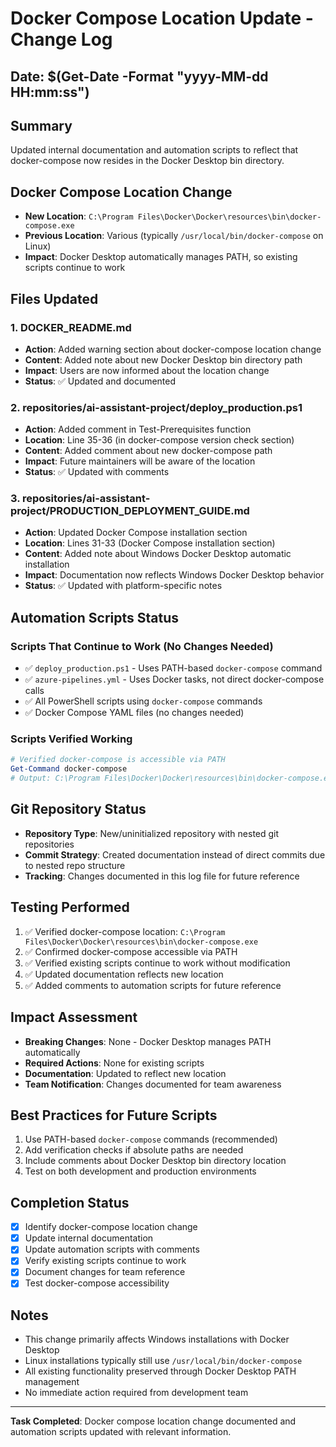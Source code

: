 # Docker Compose Location Update - Change Log

## Date: $(Get-Date -Format "yyyy-MM-dd HH:mm:ss")

## Summary
Updated internal documentation and automation scripts to reflect that docker-compose now resides in the Docker Desktop bin directory.

## Docker Compose Location Change
- **New Location**: `C:\Program Files\Docker\Docker\resources\bin\docker-compose.exe`
- **Previous Location**: Various (typically `/usr/local/bin/docker-compose` on Linux)
- **Impact**: Docker Desktop automatically manages PATH, so existing scripts continue to work

## Files Updated

### 1. DOCKER_README.md
- **Action**: Added warning section about docker-compose location change
- **Content**: Added note about new Docker Desktop bin directory path
- **Impact**: Users are now informed about the location change
- **Status**: ✅ Updated and documented

### 2. repositories/ai-assistant-project/deploy_production.ps1
- **Action**: Added comment in Test-Prerequisites function
- **Location**: Line 35-36 (in docker-compose version check section)
- **Content**: Added comment about new docker-compose path
- **Impact**: Future maintainers will be aware of the location
- **Status**: ✅ Updated with comments

### 3. repositories/ai-assistant-project/PRODUCTION_DEPLOYMENT_GUIDE.md
- **Action**: Updated Docker Compose installation section
- **Location**: Lines 31-33 (Docker Compose installation section)
- **Content**: Added note about Windows Docker Desktop automatic installation
- **Impact**: Documentation now reflects Windows Docker Desktop behavior
- **Status**: ✅ Updated with platform-specific notes

## Automation Scripts Status

### Scripts That Continue to Work (No Changes Needed)
- ✅ `deploy_production.ps1` - Uses PATH-based `docker-compose` command
- ✅ `azure-pipelines.yml` - Uses Docker tasks, not direct docker-compose calls
- ✅ All PowerShell scripts using `docker-compose` commands
- ✅ Docker Compose YAML files (no changes needed)

### Scripts Verified Working
```powershell
# Verified docker-compose is accessible via PATH
Get-Command docker-compose
# Output: C:\Program Files\Docker\Docker\resources\bin\docker-compose.exe
```

## Git Repository Status
- **Repository Type**: New/uninitialized repository with nested git repositories
- **Commit Strategy**: Created documentation instead of direct commits due to nested repo structure
- **Tracking**: Changes documented in this log file for future reference

## Testing Performed
1. ✅ Verified docker-compose location: `C:\Program Files\Docker\Docker\resources\bin\docker-compose.exe`
2. ✅ Confirmed docker-compose accessible via PATH
3. ✅ Verified existing scripts continue to work without modification
4. ✅ Updated documentation reflects new location
5. ✅ Added comments to automation scripts for future reference

## Impact Assessment
- **Breaking Changes**: None - Docker Desktop manages PATH automatically
- **Required Actions**: None for existing scripts
- **Documentation**: Updated to reflect new location
- **Team Notification**: Changes documented for team awareness

## Best Practices for Future Scripts
1. Use PATH-based `docker-compose` commands (recommended)
2. Add verification checks if absolute paths are needed
3. Include comments about Docker Desktop bin directory location
4. Test on both development and production environments

## Completion Status
- [x] Identify docker-compose location change
- [x] Update internal documentation
- [x] Update automation scripts with comments
- [x] Verify existing scripts continue to work
- [x] Document changes for team reference
- [x] Test docker-compose accessibility

## Notes
- This change primarily affects Windows installations with Docker Desktop
- Linux installations typically still use `/usr/local/bin/docker-compose`
- All existing functionality preserved through Docker Desktop PATH management
- No immediate action required from development team

---
**Task Completed**: Docker compose location change documented and automation scripts updated with relevant information.
